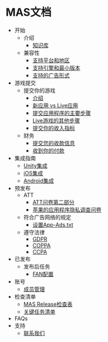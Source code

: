 # MAS文档

<!--ts-->
* 开始
  * 介绍
    * [知识库](./markdowns/knowledge-base.md)
  * 兼容性
    * [支持平台和地区](./markdowns/supported-platforms-regions.md)
    * [支持引擎和最小版本](./markdowns/supported-engines-minimum-versions.md)
    * [支持的广告形式](./markdowns/supported-ad-formats.md)
* 游戏提交
  * 提交你的游戏
    * [介绍](./markdowns/submission-introduction.md)
    * [新应用 vs Live应用](./markdowns/submission-newapp-vs-liveapp.md)
    * [提交应用程序的主要步骤](./markdowns/submission-main-steps.md)
    * [Live游戏的其他步骤](./markdowns/submission-additional-steps.md)
    * [提交你的收入指标](./markdowns/submission-revenue-metrics.md)
  * 财务
    * [提交您的收款信息](./markdowns/payment-submitting-information.md)
    * [收到你的付款](./markdowns/payment-receiving.md)
* 集成指南
  * [Unity集成](./markdowns/integration-unity.md)
  * [iOS集成](./markdowns/integration-ios.md)
  * [Android集成](./markdowns/integration-android.md)  
* 预发布
  * ATT
    * [ATT问卷第二部分](./markdowns/ATT-questionnaire-part2.md)
    * [苹果的应用程序隐私调查问卷](./markdowns/apple-app-privacy-questionnaire.md)
  * 符合广告网络的规定
    * [设置App-Ads.txt](./markdowns/app-ads.md)
  * 遵守法律
    * [GDPR](./markdowns/privacy-gdpr.md)
    * [COPPA](./markdowns/privacy-coppa.md)
    * [CCPA](./markdowns/privacy-ccpa.md)
* 已发布
  * 发布后任务
    * [FAN配置](./markdowns/FAN-configuration.md)
* 账号
  * [成员管理](./markdowns/account-member-management.md)
* 检查清单
  * [MAS Release检查表](./markdowns/checklist-releasing.md)
  * [关键任务清单](./markdowns/checklist-key-tasks.md)
* FAQs
* 支持
  * [联系我们](./markdowns/contact-us.md)
<!--te-->

